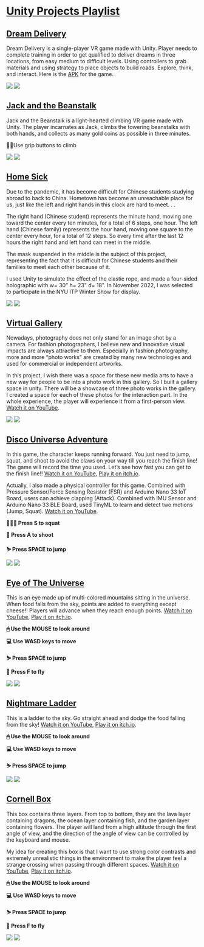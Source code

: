 # [Unity Projects Playlist](https://youtube.com/playlist?list=PLqMMhriyYMRvqBNotfsnvjUl75_hmZJnD)

## [Dream Delivery](https://youtu.be/BNJlZh9nY9Y)

Dream Delivery is a single-player VR game made with Unity. Player needs to complete training in order to get qualified to deliver dreams in three locations, from easy medium to difficult levels. Using controllers to grab materials and using strategy to place objects to build roads. Explore, think, and interact. Here is the [APK](https://drive.google.com/file/d/1d8EhvFmLKjJOWGNE6atw-OjlqPQzvAMd/view?usp=sharing) for the game.

<a href="https://youtu.be/BNJlZh9nY9Y"><img src="https://github.com/CHENGBO97/Creative-Portfolio/blob/main/Unity%20Games/images/Dream%20Delivery.png"></a>
<a href="https://youtu.be/BNJlZh9nY9Y"><img src="https://github.com/CHENGBO97/Creative-Portfolio/blob/main/Unity%20Games/images/Dream%20Delivery.GIF"></a>

## [Jack and the Beanstalk](https://youtu.be/_hwQs_ObldY)

Jack and the Beanstalk is a light-hearted climbing VR game made with Unity. The player incarnates as Jack, climbs the towering beanstalks with both hands, and collects as many gold coins as possible in three minutes.

🧗‍♂️Use grip buttons to climb

<a href="https://youtu.be/_hwQs_ObldY"><img src="https://github.com/CHENGBO97/Creative-Portfolio/blob/main/Unity%20Games/images/Jack%20and%20the%20Beanstalk.png"></a>
<a href="https://youtu.be/_hwQs_ObldY"><img src="https://github.com/CHENGBO97/Creative-Portfolio/blob/main/Unity%20Games/images/Jack%20and%20the%20Beanstalk.GIF"></a>

## [Home Sick](https://youtu.be/ED0K1INgyp8)

Due to the pandemic, it has become difficult for Chinese students studying abroad to back to China. Hometown has become an unreachable place for us, just like the left and right hands in this clock are hard to meet. . .

The right hand (Chinese student) represents the minute hand, moving one toward the center every ten minutes, for a total of 6 steps, one hour. The left hand (Chinese family) represents the hour hand, moving one square to the center every hour, for a total of 12 steps. So every time after the last 12 hours the right hand and left hand can meet in the middle.

The mask suspended in the middle is the subject of this project, representing the fact that it is difficult for Chinese students and their families to meet each other because of it.

I used Unity to simulate the effect of the elastic rope, and made a four-sided holographic with w= 30" h= 23" d= 18". In November 2022, I was selected to participate in the NYU ITP Winter Show for display.

<a href="https://youtu.be/ED0K1INgyp8"><img src="https://github.com/CHENGBO97/Creative-Portfolio/blob/main/Unity%20Games/images/Home%20Sick.png"></a>
<a href="https://youtu.be/ED0K1INgyp8"><img src="https://github.com/CHENGBO97/Creative-Portfolio/blob/main/Unity%20Games/images/Home%20Sick.GIF"></a>

## [Virtual Gallery](https://youtu.be/oHbZ_ncd9P8)

Nowadays, photography does not only stand for an image shot by a camera. For fashion photographers, I believe new and innovative visual impacts are always attractive to them. Especially in fashion photography, more and more “photo works” are created by many new technologies and used for commercial or independent artworks. 

In this project, I wish there was a space for these new media arts to have a new way for people to be into a photo work in this gallery. So I built a gallery space in unity. There will be a showcase of three photo works in the gallery. I created a space for each of these photos for the interaction part. In the whole experience, the player will experience it from a first-person view. [Watch it on YouTube](https://youtu.be/oHbZ_ncd9P8).

<a href="https://youtu.be/oHbZ_ncd9P8"><img src="https://github.com/CHENGBO97/Creative-Portfolio/blob/main/Unity%20Games/images/Gallery.png"></a>
<a href="https://youtu.be/oHbZ_ncd9P8"><img src="https://github.com/CHENGBO97/Creative-Portfolio/blob/main/Unity%20Games/images/Virtual%20Gallery.GIF"></a>

## [Disco Universe Adventure](https://chengbo.itch.io/disco-universe-adventure)

In this game, the character keeps running forward. You just need to jump, squat, and shoot to avoid the claws on your way till you reach the finish line! The game will record the time you used. Let’s see how fast you can get to the finish line!! [Watch it on YouTube](https://youtu.be/G1N6K8c0MdA), [Play it on itch.io](https://chengbo.itch.io/disco-universe-adventure).

Actually, I also made a physical controller for this game. Combined with Pressure Sensor/Force Sensing Resistor (FSR) and Arduino Nano 33 IoT Board, users can achieve clapping (Attack). Combined with IMU Sensor and Arduino Nano 33 BLE Board, used TinyML to learn and detect two motions (Jump, Squat). [Watch it on YouTube](https://youtu.be/9fbt-A-QG5g).

**🏋🏻‍♂️ Press S to squat**

**🔫 Press A to shoot**

**⛷ Press SPACE to jump**

<a href="https://youtu.be/G1N6K8c0MdA"><img src="https://github.com/CHENGBO97/Creative-Portfolio/blob/main/Unity%20Games/images/cover.png"></a>
<a href="https://youtu.be/G1N6K8c0MdA"><img src="https://github.com/CHENGBO97/Creative-Portfolio/blob/main/Unity%20Games/images/Disco%20Universe%20Adventure.GIF"></a>

## [Eye of The Universe](https://chengbo.itch.io/ff-week6)

This is an eye made up of multi-colored mountains sitting in the universe. When food falls from the sky, points are added to everything except cheese!! Players will advance when they reach enough points. [Watch it on YouTube](https://youtu.be/YzfUutAyq5w), [Play it on itch.io](https://chengbo.itch.io/ff-week6).

**🖱 Use the MOUSE to look around**

**💻 Use WASD keys to move**

**⛷ Press SPACE to jump**

**🚀 Press F to fly**

<a href="https://youtu.be/YzfUutAyq5w"><img src=https://github.com/CHENGBO97/Creative-Portfolio/blob/main/Unity%20Games/images/Eye%20of%20the%20universe.png></a>
<a href="https://youtu.be/YzfUutAyq5w"><img src=https://github.com/CHENGBO97/Creative-Portfolio/blob/main/Unity%20Games/images/Eye%20of%20the%20universe.GIF></a>

## [Nightmare Ladder](https://chengbo.itch.io/ff-week6)

This is a ladder to the sky. Go straight ahead and dodge the food falling from the sky! [Watch it on YouTube](https://youtu.be/k2AqXW0H3YI), [Play it on itch.io](https://chengbo.itch.io/ff-week6).

**🖱 Use the MOUSE to look around**

**💻 Use WASD keys to move**

**⛷ Press SPACE to jump**

<a href="https://youtu.be/k2AqXW0H3YI"><img src=https://github.com/CHENGBO97/Creative-Portfolio/blob/main/Unity%20Games/images/Nightmare%20ladder.png></a>
<a href="https://youtu.be/k2AqXW0H3YI"><img src=https://github.com/CHENGBO97/Creative-Portfolio/blob/main/Unity%20Games/images/Nightmare%20Ladder.GIF></a>

## [Cornell Box](https://chengbo.itch.io/cornell-box)

This box contains three layers. From top to bottom, they are the lava layer containing dragons, the ocean layer containing fish, and the garden layer containing flowers. The player will land from a high altitude through the first angle of view, and the direction of the angle of view can be controlled by the keyboard and mouse.

My idea for creating this box is that I want to use strong color contrasts and extremely unrealistic things in the environment to make the player feel a strange crossing when passing through different spaces. [Watch it on YouTube](https://youtu.be/tfTroN86U9o), [Play it on itch.io](https://chengbo.itch.io/cornell-box).

**🖱 Use the MOUSE to look around**

**💻 Use WASD keys to move**

**⛷ Press SPACE to jump**

**🚀 Press F to fly**

<a href="https://youtu.be/tfTroN86U9o"><img src="https://github.com/CHENGBO97/Creative-Portfolio/blob/main/Unity%20Games/images/Cornell%20Box.JPG"></a>
<a href="https://youtu.be/tfTroN86U9o"><img src="https://github.com/CHENGBO97/Creative-Portfolio/blob/main/Unity%20Games/images/Cornell%20Box.GIF"></a>

